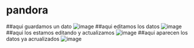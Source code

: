  # pandora
 ##aqui guardamos un dato
 ![image](https://github.com/abrilmunozzapata1/UIII-act-2-CRUD-V2/assets/143549033/0fd70a12-6274-4606-b05c-629a49efe280)
 ##aqui editamos los datos
 ![image](https://github.com/abrilmunozzapata1/UIII-act-2-CRUD-V2/assets/143549033/b4b0e3ec-6666-45b9-b12d-113b38e1a74e)
 ##aqui los estamos editando y actualizamos
 ![image](https://github.com/abrilmunozzapata1/UIII-act-2-CRUD-V2/assets/143549033/da9ca0b2-25c8-43b9-afc7-d2cf285a048e)
 ##aqui aparecen los datos ya acrualizados
 ![image](https://github.com/abrilmunozzapata1/UIII-act-2-CRUD-V2/assets/143549033/becd33b5-bb12-4b8f-a833-b3b30603044e)


